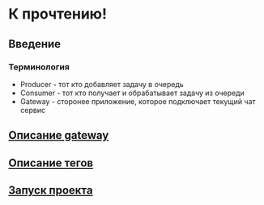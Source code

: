 # К прочтению!

## Введение

### Терминология

- Producer - тот кто добавляет задачу в очередь
- Consumer - тот кто получает и обрабатывает задачу из очереди
- Gateway - сторонее приложение, которое подключает текущий чат сервис

## [Описание gateway](./gateway.md)

## [Описание тегов](./tag.md)

## [Запуск проекта](./run.md)
